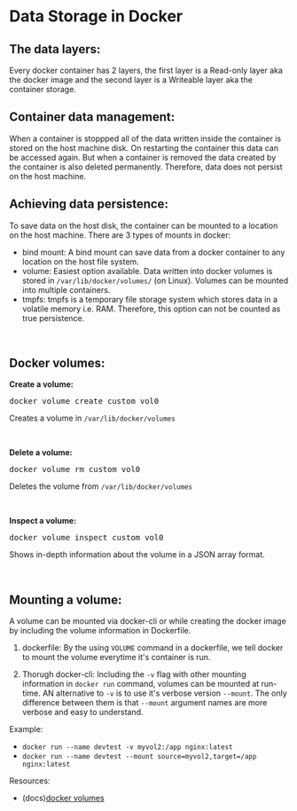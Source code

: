 # Data Storage in Docker

## The data layers:

Every docker container has 2 layers, the first layer is a Read-only layer aka the docker image and the second layer is a Writeable layer aka the container storage. 

## Container data management:

When a container is stoppped all of the data written inside the container is stored on the host machine disk. On restarting the container this data can be accessed again. But when a container is removed the data created by the container is also deleted permanently. Therefore, data does not persist on the host machine.

## Achieving data persistence:

To save data on the host disk, the container can be mounted to a location on the host machine. There are 3 types of mounts in docker:
- bind mount: A bind mount can save data from a docker container to any location on the host file system.
- volume: Easiest option available. Data written into docker volumes is stored in `/var/lib/docker/volumes/` (on Linux). Volumes can be mounted into multiple containers.
- tmpfs: tmpfs is a temporary file storage system which stores data in a volatile memory i.e. RAM. Therefore, this option can not be counted as true persistence.

<br>

## Docker volumes:

__Create a volume:__

<pre>docker volume create custom_vol0</pre>
Creates a volume in <code>/var/lib/docker/volumes</code>

<br>

__Delete a volume:__

<pre>docker volume rm custom_vol0</pre>
Deletes the volume from <code>/var/lib/docker/volumes</code>

<br>

__Inspect a volume:__

<pre>docker volume inspect custom_vol0</pre>
Shows in-depth information about the volume in a JSON array format.

<br>

## Mounting a volume:

A volume can be mounted via docker-cli or while creating the docker image by including the volume information in Dockerfile.

1. dockerfile: By the using `VOLUME` command in a dockerfile, we tell docker to mount the volume everytime it's container is run.

2. Thorugh docker-cli: Including the `-v` flag with other mounting information in `docker run` command, volumes can be mounted at run-time. AN alternative to `-v` is to use it's verbose version `--mount`. The only difference between them is that `--mount` argument names are more verbose and easy to understand.

Example:

- `docker run --name devtest -v myvol2:/app nginx:latest`
- `docker run --name devtest --mount source=myvol2,target=/app nginx:latest`

Resources:

- (docs)[docker volumes](https://docs.docker.com/storage/volumes/)
